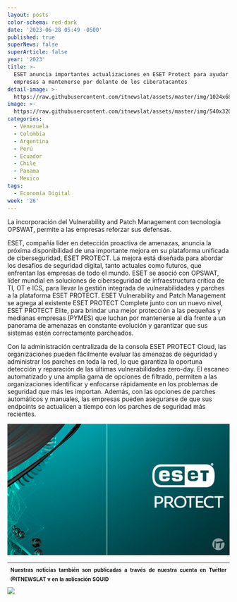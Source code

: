 ```yaml
---
layout: posts
color-schema: red-dark
date: '2023-06-28 05:49 -0500'
published: true
superNews: false
superArticle: false
year: '2023'
title: >-
  ESET anuncia importantes actualizaciones en ESET Protect para ayudar a las
  empresas a mantenerse por delante de los ciberatacantes
detail-image: >-
  https://raw.githubusercontent.com/itnewslat/assets/master/img/1024x680/eset-protect-g.jpg
image: >-
  https://raw.githubusercontent.com/itnewslat/assets/master/img/540x320/eset-protect-p.jpg
categories:
  - Venezuela
  - Colombia
  - Argentina
  - Perú
  - Ecuador
  - Chile
  - Panama
  - Mexico
tags:
  - Economía Digital
week: '26'
---
```

La incorporación del Vulnerability and Patch Management con tecnología OPSWAT, permite a las empresas reforzar sus defensas.
 
ESET, compañía líder en detección proactiva de amenazas, anuncia la próxima disponibilidad de una importante mejora en su plataforma unificada de ciberseguridad, ESET PROTECT. La mejora está diseñada para abordar los desafíos de seguridad digital, tanto actuales como futuros, que enfrentan las empresas de todo el mundo. ESET se asoció con OPSWAT, líder mundial en soluciones de ciberseguridad de infraestructura crítica de TI, OT e ICS, para llevar la gestión integrada de vulnerabilidades y parches a la plataforma ESET PROTECT. ESET Vulnerability and Patch Management se agrega al existente ESET PROTECT Complete junto con un nuevo nivel, ESET PROTECT Elite, para brindar una mejor protección a las pequeñas y medianas empresas (PYMES) que luchan por mantenerse al día frente a un panorama de amenazas en constante evolución y garantizar que sus sistemas estén correctamente parcheados.
 
Con la administración centralizada de la consola ESET PROTECT Cloud, las organizaciones pueden fácilmente evaluar las amenazas de seguridad y administrar los parches en toda la red, lo que garantiza la oportuna detección y reparación de las últimas vulnerabilidades zero-day. El escaneo automatizado y una amplia gama de opciones de filtrado, permiten a las organizaciones identificar y enfocarse rápidamente en los problemas de seguridad que más les importan. Además, con las opciones de parches automáticos y manuales, las empresas pueden asegurarse de que sus endpoints se actualicen a tiempo con los parches de seguridad más recientes.

![](https://raw.githubusercontent.com/itnewslat/assets/master/img/540x320/eset-protect-p.jpg)

<table style="height: 42px;" width="569">
<tbody>
<tr>
<td style="text-align: justify;"><sub><strong>Nuestras noticias también son publicadas a través de nuestra cuenta en Twitter <a href="https://twitter.com/itnewslat?lang=es">@ITNEWSLAT</a> y en la aplicación <a href="https://squidapp.co/en/">SQUID</a></strong></sub></td>
</tr>
</tbody>
</table>
<img src="https://tracker.metricool.com/c3po.jpg?hash=56f88a41e39ab42c063cc51676587a04"/>